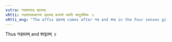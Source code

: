 ```yaml
---
sutra: नडशादाड् ड्वलच्
vRtti: नडशादशब्दाभ्यां ड्वलच् प्रत्ययो भवति चातुरर्थिकः ॥
vRtti_eng: "The affix ड्वलच् comes after नड and शाद in the four senses given above, the final of the words being elided."
---
```

Thus नड्वलम् and शाद्वलम् ॥
